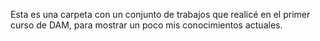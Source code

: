 Esta es una carpeta con un conjunto de trabajos que realicé en el primer curso de DAM, para mostrar un poco mis conocimientos actuales. 
